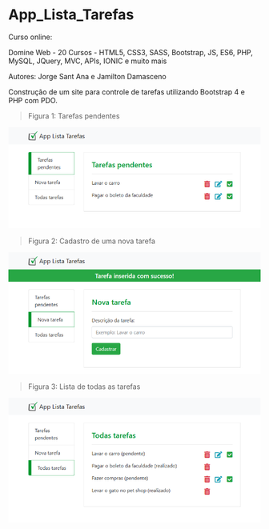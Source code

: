 # App_Lista_Tarefas

Curso online:

Domine Web - 20 Cursos - HTML5, CSS3, SASS, Bootstrap, JS, ES6, PHP, MySQL, JQuery, MVC, APIs, IONIC e muito mais

Autores:
Jorge Sant Ana e Jamilton Damasceno

Construção de um site para controle de tarefas utilizando Bootstrap 4 e PHP com PDO. 

>Figura 1: Tarefas pendentes

![Tarefas pendentes](app_lista_tarefas_public/img/Tarefas_pendentes.png)

 
>Figura 2: Cadastro de uma nova tarefa

![Cadastro de uma nova tarefa](app_lista_tarefas_public/img/Nova_tarefa.png)

>Figura 3: Lista de todas as tarefas

![Lista de todas as tarefas](app_lista_tarefas_public/img/Todas_tarefas.png)

 
